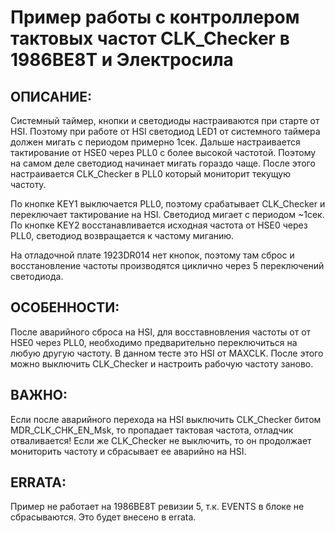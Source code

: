 # Пример работы с контроллером тактовых частот CLK_Checker в 1986ВЕ8Т и Электросила

##  ОПИСАНИЕ:
Системный таймер, кнопки и светодиоды настраиваются при старте от HSI. Поэтому при работе от HSI светодиод LED1 от системного таймера должен мигать с периодом примерно 1сек. Дальше настраивается тактирование от HSE0 через PLL0 с более высокой частотой. Поэтому на самом деле светодиод начинает мигать гораздо чаще. После этого настраивается CLK_Checker в PLL0 который мониторит текущую частоту.

По кнопке KEY1 выключается PLL0, поэтому срабатывает CLK_Checker и переключает тактирование на HSI. Светодиод мигает с периодом ~1сек.
По кнопке KEY2 восстанавливается исходная частота от HSE0 через PLL0, светодиод возвращается к частому миганию.

На отладочной плате 1923DR014 нет кнопок, поэтому там сброс и восстановление частоты производятся циклично через 5 переключений светодиода.

## ОСОБЕННОСТИ:
После аварийного сброса на HSI, для восставновления частоты от от HSE0 через PLL0, необходимо предварительно переключиться на любую другую частоту. В данном тесте это HSI от MAXCLK. После этого можно выключить CLK_Checker и настроить рабочую частоту заново.

## ВАЖНО:
Если после аварийного перехода на HSI выключить CLK_Checker битом MDR_CLK_CHK_EN_Msk, то пропадает тактовая частота, отладчик отваливается! Если же CLK_Checker не выключить, то он продолжает мониторить частоту и сбрасывает ее аварийно на HSI.

## ERRATA:
Пример не работает на 1986ВЕ8Т ревизии 5, т.к. EVENTS в блоке не сбрасываются. Это будет внесено в errata.
